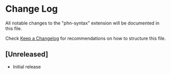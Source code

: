 # Change Log

All notable changes to the "phn-syntax" extension will be documented in this file.

Check [Keep a Changelog](http://keepachangelog.com/) for recommendations on how to structure this file.

## [Unreleased]

- Initial release